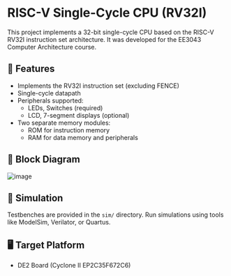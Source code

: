 # RISC-V Single-Cycle CPU (RV32I)

This project implements a 32-bit single-cycle CPU based on the RISC-V RV32I instruction set architecture. It was developed for the EE3043 Computer Architecture course.

## 🧠 Features

- Implements the RV32I instruction set (excluding FENCE)
- Single-cycle datapath
- Peripherals supported:
  - LEDs, Switches (required)
  - LCD, 7-segment displays (optional)
- Two separate memory modules:
  - ROM for instruction memory
  - RAM for data memory and peripherals

## 🧭 Block Diagram

![image](https://github.com/user-attachments/assets/6576a3b5-419f-4294-901a-4ade5528e605)



## 🧪 Simulation

Testbenches are provided in the `sim/` directory. Run simulations using tools like ModelSim, Verilator, or Quartus.

## 🖥️ Target Platform

- DE2 Board (Cyclone II EP2C35F672C6)
